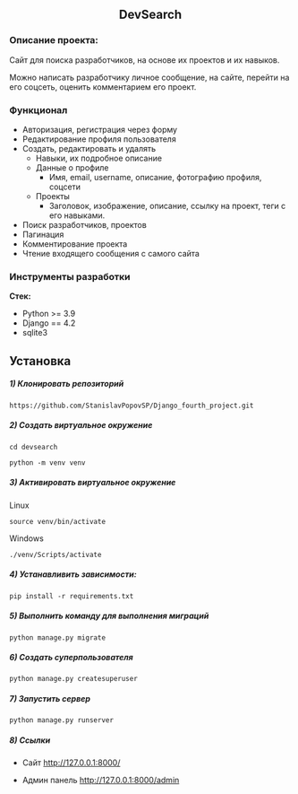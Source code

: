 <h2 align="center">DevSearch</h2>


### Описание проекта:
Сайт для поиска разработчиков, на основе их проектов и их навыков.

Можно написать разработчику личное сообщение, на сайте, перейти на его соцсеть, оценить комментарием его проект.

### Функционал
- Авторизация, регистрация через форму
- Редактирование профиля пользователя
- Создать, редактировать и удалять
  - Навыки, их подробное описание
  - Данные о профиле
    - Имя, email, username, описание, фотографию профиля, соцсети
  - Проекты
    - Заголовок, изображение, описание, ссылку на проект, теги с его навыками.
- Поиск разработчиков, проектов
- Пагинация
- Комментирование проекта
- Чтение входящего сообщения с самого сайта


### Инструменты разработки

**Стек:**
- Python >= 3.9
- Django == 4.2
- sqlite3

## Установка

##### 1) Клонировать репозиторий

    https://github.com/StanislavPopovSP/Django_fourth_project.git

##### 2) Создать виртуальное окружение

    cd devsearch

    python -m venv venv

##### 3) Активировать виртуальное окружение

Linux

    source venv/bin/activate

Windows

    ./venv/Scripts/activate

##### 4) Устанавливить зависимости:

    pip install -r requirements.txt

##### 5) Выполнить команду для выполнения миграций

    python manage.py migrate

##### 6) Создать суперпользователя

    python manage.py createsuperuser

##### 7) Запустить сервер

    python manage.py runserver

##### 8) Ссылки

- Сайт http://127.0.0.1:8000/

- Админ панель http://127.0.0.1:8000/admin
